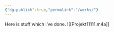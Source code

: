 ```yaml
---
{"dg-publish":true,"permalink":"/works/"}
---
```


Here is stuff which i‘ve done.
![[Projekt11111.m4a]]

